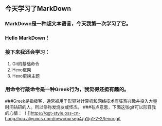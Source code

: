 ## 今天学习了MarkDown
### MarkDown是一种超文本语言，今天我第一次学习了它。
### Hello MarkDown！
### 接下来我还会学习：
1. Git的基础命令
1. Hexo框架
1. Hexo更换主题
### 用命令行敲命令是一种**Greek**行为，我觉得还挺有趣的。
###Greek是指极客，通常被用于形容对计算机和网络技术有狂热兴趣并投入大量时间钻研的人。所以俗称发烧友或怪杰。
###有点意思，下面这张gif可以形容我的心情：
！[]https://qgt-style.oss-cn-hangzhou.aliyuncs.com/newcoursep4/g1/g1-2-2/tenor.gif
